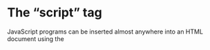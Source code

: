 # The “script” tag
JavaScript programs can be inserted almost anywhere into an HTML document using the <script> tag.
The <script> tag contains JavaScript code which is automatically executed when the browser processes the tag.
We can also add external script, we can add using src, we provide absolute/relative/full url, We can also provide multiple scipt tag , the benefit is the 
external script gets cached.
If src is set, the script content is ignored.
Script can not read the html declared after / below script tag.  
  
# Statements
A semicolon may be omitted in most cases when a line break exists.
In most cases, a newline implies a semicolon. But “in most cases” does not mean “always”!
But there are situations where JavaScript “fails” to assume a semicolon where it is really needed.
```
  alert("Hello")

[1, 2].forEach(alert);
  ```
This does not work, only hello prints as js does not add semicolon before [].  
  
# Comments
we can use // for single line /* */ for multiline comment.

# Use Strict
  The directive looks like a string: "use strict" or 'use strict'. When it is located at the top of a script, the whole script works the “modern” way.
  Please make sure that "use strict" is at the top of your scripts, otherwise strict mode may not be enabled.
  Only comments may appear above "use strict".
  a=5 will give error if in strict mode => modern way is let a=5;
  
